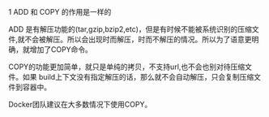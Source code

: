 1 ADD 和 COPY 的作用是一样的

ADD 是有解压功能的(tar,gzip,bzip2,etc)，但是有时候不能被系统识别的压缩文件,就不会被解压。所以会出现时而解压，时而不解压的情况。所以为了语意更明确，就增加了COPY命令。

COPY的功能更加简单，就只是单纯的拷贝，不支持url,也不会也别对待压缩文件。如果 build上下文没有指定解压的话，那么就不会自动解压，只会复制压缩文件到容器中。

Docker团队建议在大多数情况下使用COPY。